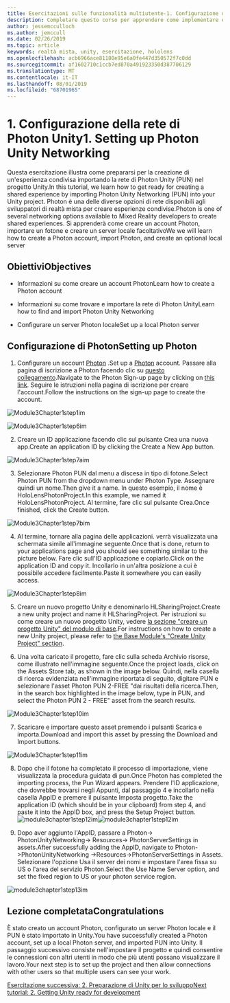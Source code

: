 ```yaml
---
title: Esercitazioni sulle funzionalità multiutente-1. Configurazione della rete di Photon Unity
description: Completare questo corso per apprendere come implementare esperienze condivise multiutente all'interno di un'applicazione HoloLens 2.
author: jessemcculloch
ms.author: jemccull
ms.date: 02/26/2019
ms.topic: article
keywords: realtà mista, unity, esercitazione, hololens
ms.openlocfilehash: acb6966ace81180e95e6a0fe447d350572f7c0dd
ms.sourcegitcommit: af1602710c1ccb7ed870a491923350d387706129
ms.translationtype: MT
ms.contentlocale: it-IT
ms.lasthandoff: 08/01/2019
ms.locfileid: "68701965"
---
```

#  <a name="1-setting-up-photon-unity-networking"></a><span data-ttu-id="4a06d-105">1. Configurazione della rete di Photon Unity</span><span class="sxs-lookup"><span data-stu-id="4a06d-105">1. Setting up Photon Unity Networking</span></span>

<span data-ttu-id="4a06d-106">Questa esercitazione illustra come prepararsi per la creazione di un'esperienza condivisa importando la rete di Photon Unity (PUN) nel progetto Unity.</span><span class="sxs-lookup"><span data-stu-id="4a06d-106">In this tutorial, we learn how to get ready for creating a shared experience by importing Photon Unity Networking (PUN) into your Unity project.</span></span> <span data-ttu-id="4a06d-107">Photon è una delle diverse opzioni di rete disponibili agli sviluppatori di realtà mista per creare esperienze condivise.</span><span class="sxs-lookup"><span data-stu-id="4a06d-107">Photon is one of several networking options available to Mixed Reality developers to create shared experiences.</span></span> <span data-ttu-id="4a06d-108">Si apprenderà come creare un account Photon, importare un fotone e creare un server locale facoltativo</span><span class="sxs-lookup"><span data-stu-id="4a06d-108">We we will learn how to create a Photon account, import Photon, and create an optional local server</span></span>

## <a name="objectives"></a><span data-ttu-id="4a06d-109">Obiettivi</span><span class="sxs-lookup"><span data-stu-id="4a06d-109">Objectives</span></span>

* <span data-ttu-id="4a06d-110">Informazioni su come creare un account Photon</span><span class="sxs-lookup"><span data-stu-id="4a06d-110">Learn how to create a Photon account</span></span>

* <span data-ttu-id="4a06d-111">Informazioni su come trovare e importare la rete di Photon Unity</span><span class="sxs-lookup"><span data-stu-id="4a06d-111">Learn how to find and import Photon Unity Networking</span></span>

* <span data-ttu-id="4a06d-112">Configurare un server Photon locale</span><span class="sxs-lookup"><span data-stu-id="4a06d-112">Set up a local Photon server</span></span>

  

## <a name="setting-up-photon"></a><span data-ttu-id="4a06d-113">Configurazione di Photon</span><span class="sxs-lookup"><span data-stu-id="4a06d-113">Setting up Photon</span></span>

1. <span data-ttu-id="4a06d-114">Configurare un account [Photon](https://dashboard.photonengine.com/en-US/Account/SignUp) .</span><span class="sxs-lookup"><span data-stu-id="4a06d-114">Set up a [Photon](https://dashboard.photonengine.com/en-US/Account/SignUp) account.</span></span> <span data-ttu-id="4a06d-115">Passare alla pagina di iscrizione a Photon facendo clic su [questo collegamento](https://dashboard.photonengine.com/en-US/Account/SignUp).</span><span class="sxs-lookup"><span data-stu-id="4a06d-115">Navigate to the Photon Sign-up page by clicking on [this link](https://dashboard.photonengine.com/en-US/Account/SignUp).</span></span> <span data-ttu-id="4a06d-116">Seguire le istruzioni nella pagina di iscrizione per creare l'account.</span><span class="sxs-lookup"><span data-stu-id="4a06d-116">Follow the instructions on the sign-up page to create the account.</span></span> 
   

![Module3Chapter1step1im](images/module3chapter1step1im.PNG)

![Module3Chapter1step6im](images/module3chapter1step6im.PNG)

2. <span data-ttu-id="4a06d-119">Creare un ID applicazione facendo clic sul pulsante Crea una nuova app.</span><span class="sxs-lookup"><span data-stu-id="4a06d-119">Create an application ID by clicking the Create a New App button.</span></span>

![Module3Chapter1step7aim](images/module3chapter1step7aim.PNG)

3. <span data-ttu-id="4a06d-121">Selezionare Photon PUN dal menu a discesa in tipo di fotone.</span><span class="sxs-lookup"><span data-stu-id="4a06d-121">Select Photon PUN from the dropdown menu under Photon Type.</span></span> <span data-ttu-id="4a06d-122">Assegnare quindi un nome.</span><span class="sxs-lookup"><span data-stu-id="4a06d-122">Then give it a name.</span></span> <span data-ttu-id="4a06d-123">In questo esempio, il nome è HoloLensPhotonProject.</span><span class="sxs-lookup"><span data-stu-id="4a06d-123">In this example, we named it HoloLensPhotonProject.</span></span> <span data-ttu-id="4a06d-124">Al termine, fare clic sul pulsante Crea.</span><span class="sxs-lookup"><span data-stu-id="4a06d-124">Once finished, click the Create button.</span></span>

![Module3Chapter1step7bim](images/module3chapter1step7bim.PNG)

4. <span data-ttu-id="4a06d-126">Al termine, tornare alla pagina delle applicazioni. verrà visualizzata una schermata simile all'immagine seguente.</span><span class="sxs-lookup"><span data-stu-id="4a06d-126">Once that is done, return to your applications page and you should see something similar to the picture below.</span></span> <span data-ttu-id="4a06d-127">Fare clic sull'ID applicazione e copiarlo.</span><span class="sxs-lookup"><span data-stu-id="4a06d-127">Click on the application ID and copy it.</span></span> <span data-ttu-id="4a06d-128">Incollarlo in un'altra posizione a cui è possibile accedere facilmente.</span><span class="sxs-lookup"><span data-stu-id="4a06d-128">Paste it somewhere you can easily access.</span></span>  

![Module3Chapter1step8im](images/module3chapter1step8im.PNG)

5. <span data-ttu-id="4a06d-130">Creare un nuovo progetto Unity e denominarlo HLSharingProject.</span><span class="sxs-lookup"><span data-stu-id="4a06d-130">Create a new unity project and name it HLSharingProject.</span></span> <span data-ttu-id="4a06d-131">Per istruzioni su come creare un nuovo progetto Unity, vedere [la sezione "creare un progetto Unity" del modulo di base](https://docs.microsoft.com/en-us/windows/mixed-reality/mrlearning-base-ch1#create-new-unity-project).</span><span class="sxs-lookup"><span data-stu-id="4a06d-131">For instructions on how to create a new Unity project, please refer to [the Base Module's "Create Unity Project" section](https://docs.microsoft.com/en-us/windows/mixed-reality/mrlearning-base-ch1#create-new-unity-project).</span></span> 

6. <span data-ttu-id="4a06d-132">Una volta caricato il progetto, fare clic sulla scheda Archivio risorse, come illustrato nell'immagine seguente.</span><span class="sxs-lookup"><span data-stu-id="4a06d-132">Once the project loads, click on the Assets Store tab, as shown in the image below.</span></span> <span data-ttu-id="4a06d-133">Quindi, nella casella di ricerca evidenziata nell'immagine riportata di seguito, digitare PUN e selezionare l'asset Photon PUN 2-FREE "dai risultati della ricerca.</span><span class="sxs-lookup"><span data-stu-id="4a06d-133">Then, in the search box highlighted in the image below, type in PUN, and select the Photon PUN 2 - FREE" asset from the search results.</span></span> 

![Module3Chapter1step10im](images/module3chapter1step10im.PNG)

7. <span data-ttu-id="4a06d-135">Scaricare e importare questo asset premendo i pulsanti Scarica e importa.</span><span class="sxs-lookup"><span data-stu-id="4a06d-135">Download and import this asset by pressing the Download and Import buttons.</span></span>

![Module3Chapter1step11im](images/module3chapter1step11im.PNG)

8. <span data-ttu-id="4a06d-137">Dopo che il fotone ha completato il processo di importazione, viene visualizzata la procedura guidata di pun.</span><span class="sxs-lookup"><span data-stu-id="4a06d-137">Once Photon has completed the importing process, the Pun Wizard appears.</span></span> <span data-ttu-id="4a06d-138">Prendere l'ID applicazione, che dovrebbe trovarsi negli Appunti, dal passaggio 4 e incollarlo nella casella AppID e premere il pulsante Imposta progetto.</span><span class="sxs-lookup"><span data-stu-id="4a06d-138">Take the application ID (which should be in your clipboard) from step 4, and paste it into the AppID box, and press the Setup Project button.</span></span> 
<span data-ttu-id="4a06d-139">![module3chapter1step12im](images/module3chapter1step12im.PNG)</span><span class="sxs-lookup"><span data-stu-id="4a06d-139">![module3chapter1step12im](images/module3chapter1step12im.PNG)</span></span>

9. <span data-ttu-id="4a06d-140">Dopo aver aggiunto l'AppID, passare a Photon-> PhotonUnityNetworking-> Resources-> PhotonServerSettings in assets.</span><span class="sxs-lookup"><span data-stu-id="4a06d-140">After successfully adding the AppID, navigate to Photon->PhotonUnityNetworking ->Resources->PhotonServerSettings in Assets.</span></span> <span data-ttu-id="4a06d-141">Selezionare l'opzione Usa il server dei nomi e impostare l'area fissa su US o l'area del servizio Photon.</span><span class="sxs-lookup"><span data-stu-id="4a06d-141">Select the Use Name Server option, and set the fixed region to US or your photon service region.</span></span>

![module3chapter1step13im](images/module3chapter1step13im.PNG)

## <a name="congratulations"></a><span data-ttu-id="4a06d-143">Lezione completata</span><span class="sxs-lookup"><span data-stu-id="4a06d-143">Congratulations</span></span>

<span data-ttu-id="4a06d-144">È stato creato un account Photon, configurato un server Photon locale e il PUN è stato importato in Unity.</span><span class="sxs-lookup"><span data-stu-id="4a06d-144">You have successfully created a Photon account, set up a local Photon server, and imported PUN into Unity.</span></span> <span data-ttu-id="4a06d-145">Il passaggio successivo consiste nell'impostare il progetto e quindi consentire le connessioni con altri utenti in modo che più utenti possano visualizzare il lavoro.</span><span class="sxs-lookup"><span data-stu-id="4a06d-145">Your next step is to set up the project and then allow connections with other users so that multiple users can see your work.</span></span> 

<span data-ttu-id="4a06d-146">[Esercitazione successiva: 2. Preparazione di Unity per lo sviluppo](mrlearning-sharing(photon)-ch2.md)</span><span class="sxs-lookup"><span data-stu-id="4a06d-146">[Next tutorial: 2. Getting Unity ready for development](mrlearning-sharing(photon)-ch2.md)</span></span>


